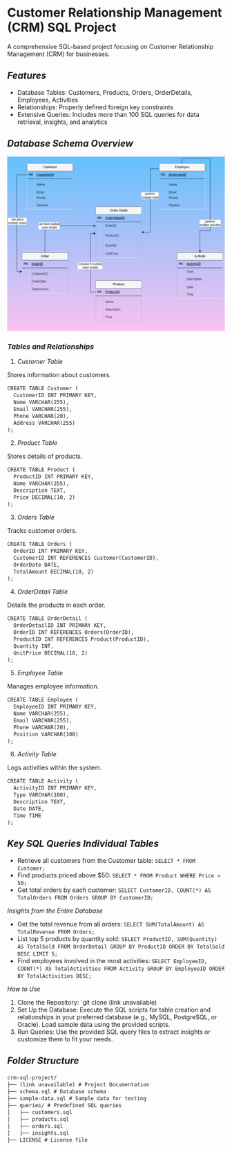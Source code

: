 
# Customer Relationship Management (CRM) SQL Project
A comprehensive SQL-based project focusing on Customer Relationship Management (CRM) for businesses.

## *Features*

- Database Tables: Customers, Products, Orders, OrderDetails, Employees, Activities
- Relationships: Properly defined foreign key constraints
- Extensive Queries: Includes more than 100 SQL queries for data retrieval, insights, and analytics

## *Database Schema Overview*
![CRM-DataBase-Schema](CRM-DataBase-Schema.jpg)
### *Tables and Relationships*

1. *Customer Table*

Stores information about customers.

```
CREATE TABLE Customer (
  CustomerID INT PRIMARY KEY,
  Name VARCHAR(255),
  Email VARCHAR(255),
  Phone VARCHAR(20),
  Address VARCHAR(255)
);
```

2. *Product Table*

Stores details of products.

```
CREATE TABLE Product (
  ProductID INT PRIMARY KEY,
  Name VARCHAR(255),
  Description TEXT,
  Price DECIMAL(10, 2)
);
```

3. *Orders Table*

Tracks customer orders.

```
CREATE TABLE Orders (
  OrderID INT PRIMARY KEY,
  CustomerID INT REFERENCES Customer(CustomerID),
  OrderDate DATE,
  TotalAmount DECIMAL(10, 2)
);
```

4. *OrderDetail Table*

Details the products in each order.

```
CREATE TABLE OrderDetail (
  OrderDetailID INT PRIMARY KEY,
  OrderID INT REFERENCES Orders(OrderID),
  ProductID INT REFERENCES Product(ProductID),
  Quantity INT,
  UnitPrice DECIMAL(10, 2)
);
```

5. *Employee Table*

Manages employee information.

```
CREATE TABLE Employee (
  EmployeeID INT PRIMARY KEY,
  Name VARCHAR(255),
  Email VARCHAR(255),
  Phone VARCHAR(20),
  Position VARCHAR(100)
);
```

6. *Activity Table*

Logs activities within the system.

```
CREATE TABLE Activity (
  ActivityID INT PRIMARY KEY,
  Type VARCHAR(100),
  Description TEXT,
  Date DATE,
  Time TIME
);
```

## *Key SQL Queries* *Individual Tables*

- Retrieve all customers from the Customer table: `SELECT * FROM Customer;`
- Find products priced above $50: `SELECT * FROM Product WHERE Price > 50;`
- Get total orders by each customer: `SELECT CustomerID, COUNT(*) AS TotalOrders FROM Orders GROUP BY CustomerID;`

*Insights from the Entire Database*

- Get the total revenue from all orders: `SELECT SUM(TotalAmount) AS TotalRevenue FROM Orders;`
- List top 5 products by quantity sold: `SELECT ProductID, SUM(Quantity) AS TotalSold FROM OrderDetail GROUP BY ProductID ORDER BY TotalSold DESC LIMIT 5;`
- Find employees involved in the most activities: `SELECT EmployeeID, COUNT(*) AS TotalActivities FROM Activity GROUP BY EmployeeID ORDER BY TotalActivities DESC;`

*How to Use*

1. Clone the Repository: `git clone (link unavailable)
2. Set Up the Database: Execute the SQL scripts for table creation and relationships in your preferred database (e.g., MySQL, PostgreSQL, or Oracle). Load sample data using the provided scripts.
3. Run Queries: Use the provided SQL query files to extract insights or customize them to fit your needs.

## *Folder Structure*

```
crm-sql-project/
├── (link unavailable) # Project Documentation
├── schema.sql # Database schema
├── sample-data.sql # Sample data for testing
├── queries/ # Predefined SQL queries
│   ├── customers.sql
│   ├── products.sql
│   ├── orders.sql
│   ├── insights.sql
├── LICENSE # License file
```
